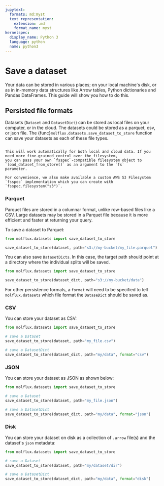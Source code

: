 ```yaml
---
jupytext:
  formats: md:myst
  text_representation:
    extension: .md
    format_name: myst
kernelspec:
  display_name: Python 3
  language: python
  name: python3
---
```


# Save a dataset


Your data can be stored in various places; on your local machine's disk, or as in in-memory data structures like Arrow
tables, Python dictionaries and Pandas DataFrames. This guide will show you how to do this.

## Persisted file formats

Datasets (`Dataset` and `DatasetDict`) can be stored as local files on your computer, or in the cloud. The datasets
could be stored as a parquet, csv, or json file. The {func}`molflux.datasets.save_dataset_to_store` function can save
your datasets as each of these file types.

```{hint}

This will work automatically for both local and cloud data. If you need more fine-grained control over the filesystem,
you can pass your own `fsspec`-compatible filesystem object to `load_dataset_from_store()` as an argument to the `fs`
parameter.

For convenience, we also make available a custom AWS S3 Filesystem `fsspec` implementation which you can create with
`fsspec.filesystem("s3")`.
```

### Parquet

Parquet files are stored in a columnar format, unlike row-based files like a CSV.
Large datasets may be stored in a Parquet file because it is more efficient and faster at returning your query.

To save a dataset to Parquet:

```python
from molflux.datasets import save_dataset_to_store

save_dataset_to_store(dataset, path="s3://my-bucket/my_file.parquet")
```

You can also save `DatasetDicts`. In this case, the target path should point at a directory where the
individual splits will be saved.

```python
from molflux.datasets import save_dataset_to_store

save_dataset_to_store(dataset_dict, path="s3://my-bucket/data")
```

For other persistence formats, a `format` will need to be specified to tell `molflux.datasets` which file format the
`DataseDict` should be saved as.

### CSV

You can store your dataset as CSV:

```python
from molflux.datasets import save_dataset_to_store

# save a Dataset
save_dataset_to_store(dataset, path="my_file.csv")

# save a DatasetDict
save_dataset_to_store(dataset_dict, path="my/data", format="csv")
```

### JSON

You can store your dataset as JSON as shown below:

```python
from molflux.datasets import save_dataset_to_store

# save a Dataset
save_dataset_to_store(dataset, path="my_file.json")

# save a DatasetDict
save_dataset_to_store(dataset_dict, path="my/data", format="json")
```


### Disk

You can store your dataset on disk as a collection of  `.arrow` file(s) and the dataset's `json` metadata:

```python
from molflux.datasets import save_dataset_to_store

# save a Dataset
save_dataset_to_store(dataset, path="my/dataset/dir")

# save a DatasetDict
save_dataset_to_store(dataset_dict, path="my/data", format="disk")
```
